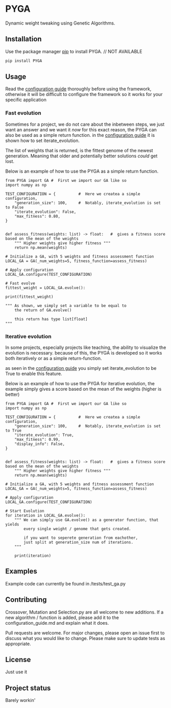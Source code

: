 # PYGA
Dynamic weight tweaking using Genetic Algorithms.

## Installation

Use the package manager [pip](https://pip.pypa.io/en/stable/) to install PYGA. // NOT AVAILABLE

```bash
pip install PYGA 
```

## Usage

Read the [configuration guide](configuration_guide.md) thoroughly before using the framework, otherwise it will be
difficult to configure the framework so it works for your specific application

### Fast evolution
Sometimes for a project, we do not care about the inbetween steps, we just want an answer and we want it _now_
for this exact reason, the PYGA can also be used as a simple return function.
in the [configuration guide](configuration_guide.md) it is shown how to set iterate_evolution.

The list of weights that is returned, is the fittest genome of the newest generation. Meaning that 
older and potentially better solutions _could_ get lost. 

Below is an example of how to use the PYGA as a simple return function.
```
from PYGA import GA #  First we import our GA like so
import numpy as np

TEST_CONFIGURATION = {          #  Here we createa a simple configuration,
    "generation_size": 100,     #  Notably, iterate_evolution is set to False
    "iterate_evolution": False,
    "max_fitness": 0.80,
}


def assess_fitness(weights: list) -> float:   #  gives a fitness score based on the mean of the weights
    """ Higher weights give higher fitness """
    return np.mean(weights)

# Initialize a GA, with 5 weights and fitness assessment function
LOCAL_GA = GA(_num_weights=5, fitness_function=assess_fitness)  

# Apply configuration
LOCAL_GA.configure(TEST_CONFIGURATION)          

# Fast evolve
fittest_weight = LOCAL_GA.evolve():

print(fittest_weight)

""" As shown, we simply set a variable to be equal to
    the return of GA.evolve()
    
    this return has type list[float] 
"""
```


### Iterative evolution
In some projects, especially projects like teaching, the ability to visualize the evolution is necessary.
because of this, the PYGA is developed so it works both iteratively or as a simple return-function.

as seen in the [configuration guide](configuration_guide.md) you simply set iterate_evolution to be True
to enable this feature.

Below is an example of how to use the PYGA for iterative evolution, 
the example simply gives a score based on the mean of the weights (higher is better)

```
from PYGA import GA #  First we import our GA like so
import numpy as np

TEST_CONFIGURATION = {          #  Here we createa a simple configuration,
    "generation_size": 100,     #  Notably, iterate_evolution is set to True
    "iterate_evolution": True,
    "max_fitness": 0.99,
    "display_info": False,
}


def assess_fitness(weights: list) -> float:   #  gives a fitness score based on the mean of the weights
    """ Higher weights give higher fitness """
    return np.mean(weights)

# Initialize a GA, with 5 weights and fitness assessment function
LOCAL_GA = GA(_num_weights=5, fitness_function=assess_fitness)  

# Apply configuration
LOCAL_GA.configure(TEST_CONFIGURATION)          

# Start Evolution
for iteration in LOCAL_GA.evolve():
    """ We can simply use GA.evolve() as a generator function, that yields
        every single weight / genome that gets created.
        
        if you want to seperete generation from eachother,
        just split at generation_size num of iterations.
    """
    
    print(iteration)

```

## Examples
Example code can currently be found in /tests/test_ga.py

## Contributing

Crossover, Mutation and Selection.py are all welcome to new additions.
If a new algorithm / function is added, please add it to the configuration_guide.md and 
explain what it does.


Pull requests are welcome. For major changes, please open an issue first to discuss what you would like to change.
Please make sure to update tests as appropriate.

## License
Just use it

## Project status
Barely workin'
